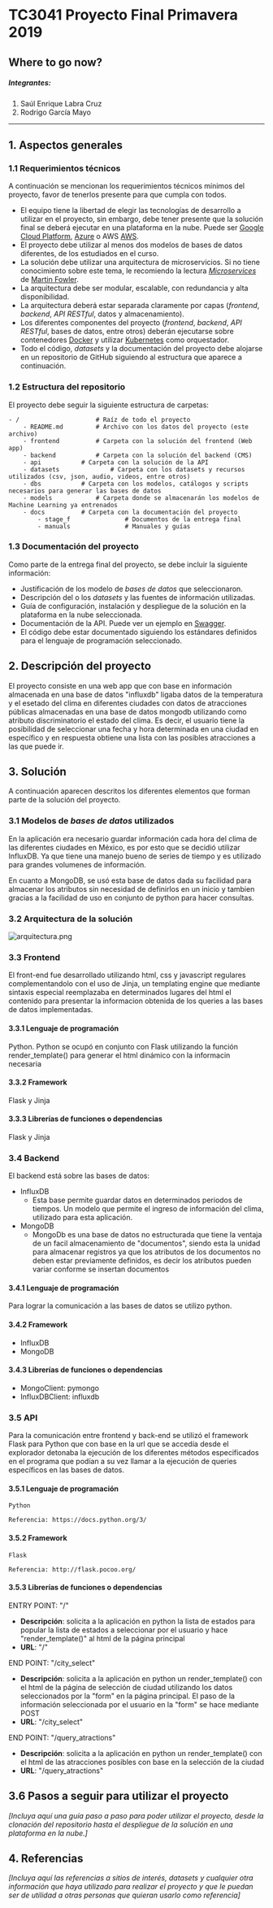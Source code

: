 # TC3041 Proyecto  Final Primavera 2019

Where to go now?
---

##### Integrantes:
1. Saúl Enrique Labra Cruz
2. Rodrigo García Mayo


---
## 1. Aspectos generales

### 1.1 Requerimientos técnicos

A continuación se mencionan los requerimientos técnicos mínimos del proyecto, favor de tenerlos presente para que cumpla con todos.

* El equipo tiene la libertad de elegir las tecnologías de desarrollo a utilizar en el proyecto, sin embargo, debe tener presente que la solución final se deberá ejecutar en una plataforma en la nube. Puede ser  [Google Cloud Platform](https://cloud.google.com/?hl=es), [Azure](https://azure.microsoft.com/en-us/) o AWS [AWS](https://aws.amazon.com/es/free/).
* El proyecto debe utilizar al menos dos modelos de bases de datos diferentes, de los estudiados en el curso.
* La solución debe utilizar una arquitectura de microservicios. Si no tiene conocimiento sobre este tema, le recomiendo la lectura [*Microservices*](https://martinfowler.com/articles/microservices.html) de [Martin Fowler](https://martinfowler.com).
* La arquitectura debe ser modular, escalable, con redundancia y alta disponibilidad.
* La arquitectura deberá estar separada claramente por capas (*frontend*, *backend*, *API RESTful*, datos y almacenamiento).
* Los diferentes componentes del proyecto (*frontend*, *backend*, *API RESTful*, bases de datos, entre otros) deberán ejecutarse sobre contenedores [Docker](https://www.docker.com/) y utilizar [Kubernetes](https://kubernetes.io/) como orquestador.
* Todo el código, *datasets* y la documentación del proyecto debe alojarse en un repositorio de GitHub siguiendo al estructura que aparece a continuación.

### 1.2 Estructura del repositorio
El proyecto debe seguir la siguiente estructura de carpetas:
```
- / 			        # Raíz de todo el proyecto
    - README.md			# Archivo con los datos del proyecto (este archivo)
    - frontend			# Carpeta con la solución del frontend (Web app)
    - backend			# Carpeta con la solución del backend (CMS)
    - api			# Carpeta con la solución de la API
    - datasets		        # Carpeta con los datasets y recursos utilizados (csv, json, audio, videos, entre otros)
    - dbs			# Carpeta con los modelos, catálogos y scripts necesarios para generar las bases de datos
    - models			# Carpeta donde se almacenarán los modelos de Machine Learning ya entrenados 
    - docs			# Carpeta con la documentación del proyecto
        - stage_f               # Documentos de la entrega final
        - manuals               # Manuales y guías
```

### 1.3 Documentación  del proyecto

Como parte de la entrega final del proyecto, se debe incluir la siguiente información:

* Justificación de los modelo de *bases de datos* que seleccionaron.
* Descripción del o los *datasets* y las fuentes de información utilizadas.
* Guía de configuración, instalación y despliegue de la solución en la plataforma en la nube  seleccionada.
* Documentación de la API. Puede ver un ejemplo en [Swagger](https://swagger.io/). 
* El código debe estar documentado siguiendo los estándares definidos para el lenguaje de programación seleccionado.

## 2. Descripción del proyecto

El proyecto consiste en una web app que con base en información almacenada en una base de datos "influxdb" ligaba datos de  la temperatura y el esetado del clima en diferentes ciudades con datos de atracciones públicas almacenadas en una base de datos mongodb utilizando como atributo discriminatorio el estado del clima. Es decir, el usuario tiene la posibilidad de seleccionar una fecha y hora determinada en una ciudad en específico y en respuesta obtiene una lista con las posibles atracciones a las que puede ir.

## 3. Solución

A continuación aparecen descritos los diferentes elementos que forman parte de la solución del proyecto.

### 3.1 Modelos de *bases de datos* utilizados

En la aplicación era necesario guardar información cada hora del clima de las diferentes ciudades en México, es por esto que se decidió utilizar InfluxDB. Ya que tiene una manejo bueno de series de tiempo y es utilizado para grandes volumenes de información.

En cuanto a MongoDB, se usó esta base de datos dada su facilidad para almacenar los atributos sin necesidad de definirlos en un inicio y tambien gracias a la facilidad de uso en conjunto de python para hacer consultas.

### 3.2 Arquitectura de la solución

![arquitectura.png](https://github.com/tec-csf/TC3041-PF-Primavera-2019-equipo-4/blob/master/arquitectura.png)

### 3.3 Frontend

El front-end fue desarrollado utilizando html, css y javascript regulares complementandolo con el uso de Jinja, un templating engine que mediante sintaxis especial reemplazaba en determinados lugares del html el contenido para presentar la informacion obtenida de los queries a las bases de datos implementadas.

#### 3.3.1 Lenguaje de programación

Python. Python se ocupó en conjunto con Flask utilizando la función render_template() para generar el html dinámico con la informacin necesaria

#### 3.3.2 Framework

Flask y Jinja

#### 3.3.3 Librerías de funciones o dependencias

Flask y Jinja

### 3.4 Backend

El backend está sobre las bases de datos:
-   InfluxDB
    -   Esta base permite guardar datos en determinados periodos de tiempos. Un modelo que permite el ingreso de información del clima, utilizado para esta aplicación.
-   MongoDB
    -   MongoDb es una base de datos no estructurada que tiene la ventaja de un facil almacenamiento de "documentos", siendo esta la unidad para almacenar registros ya que los atributos de los documentos no deben estar previamente definidos, es decir los atributos pueden variar conforme se insertan documentos

#### 3.4.1 Lenguaje de programación
Para lograr la comunicación a las bases de datos se utilizo python.

#### 3.4.2 Framework
-   InfluxDB
-   MongoDB
#### 3.4.3 Librerías de funciones o dependencias
-   MongoClient: pymongo
-   InfluxDBClient: influxdb

### 3.5 API

Para la comunicación entre frontend y back-end se utilizó el framework Flask para Python que con base en la url que se accedía desde el explorador detonaba la ejecución de los diferentes métodos especificados en el programa que podían a su vez llamar a la ejecución de queries específicos en las bases de datos.

#### 3.5.1 Lenguaje de programación

    Python
    
    Referencia: https://docs.python.org/3/
    
#### 3.5.2 Framework
        
    Flask
    
    Referencia: http://flask.pocoo.org/
    
#### 3.5.3 Librerías de funciones o dependencias

ENTRY POINT: "/"
* **Descripción**: solicita a la aplicación en python la lista de estados para popular la lista de estados a seleccionar por el usuario y hace "render_template()" al html de la página principal
* **URL**: "/"

END POINT: "/city_select"
* **Descripción**: solicita a la aplicación en python un render_template() con el html de la página de selección de ciudad utilizando los datos seleccionados por la "form" en la página principal. El paso de la información seleccionada por el usuario en la "form" se hace mediante POST
* **URL**: "/city_select"

END POINT: "/query_atractions"
* **Descripción**: solicita a la aplicación en python un render_template() con el html de las atracciones posibles con base en la selección de la ciudad
* **URL**: "/query_atractions"

## 3.6 Pasos a seguir para utilizar el proyecto

*[Incluya aquí una guía paso a paso para poder utilizar el proyecto, desde la clonación del repositorio hasta el despliegue de la solución en una plataforma en la nube.]*



## 4. Referencias

*[Incluya aquí las referencias a sitios de interés, datasets y cualquier otra información que haya utilizado para realizar el proyecto y que le puedan ser de utilidad a otras personas que quieran usarlo como referencia]*

